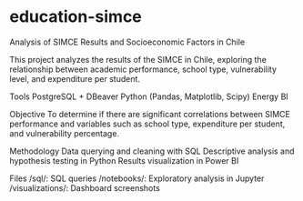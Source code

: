 # education-simce
Analysis of SIMCE Results and Socioeconomic Factors in Chile

This project analyzes the results of the SIMCE in Chile, exploring the relationship between academic performance, school type, vulnerability level, and expenditure per student.

Tools
PostgreSQL + DBeaver
Python (Pandas, Matplotlib, Scipy)
Energy BI

Objective
To determine if there are significant correlations between SIMCE performance and variables such as school type, expenditure per student, and vulnerability percentage.

Methodology
Data querying and cleaning with SQL
Descriptive analysis and hypothesis testing in Python
Results visualization in Power BI

Files
/sql/: SQL queries
/notebooks/: Exploratory analysis in Jupyter
/visualizations/: Dashboard screenshots
